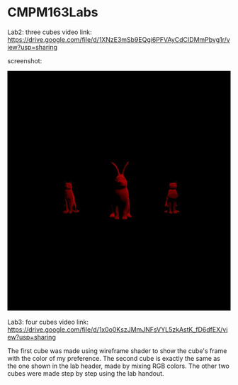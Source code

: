 # CMPM163Labs

Lab2:
three cubes video link: https://drive.google.com/file/d/1XNzE3mSb9EQgi6PFVAyCdCIDMmPbvg1r/view?usp=sharing

screenshot: 

![](images/part.jpg)

Lab3:
four cubes video link: https://drive.google.com/file/d/1x0o0KszJMmJNFsVYL5zkAstK_fD6dfEX/view?usp=sharing

The first cube was made using wireframe shader to show the cube's frame with the color of my preference.
The second cube is exactly the same as the one shown in the lab header, made by mixing RGB colors.
The other two cubes were made step by step using the lab handout.
